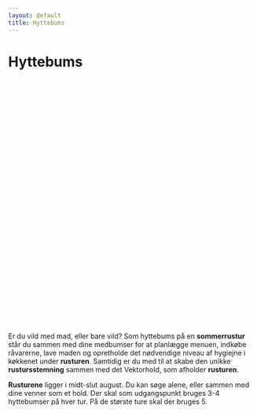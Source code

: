 ```yaml
---
layout: default
title: Hyttebums
---
```

<h1>Hyttebums</h1>

<div id="poster-image" style="height: 500px; background-image: url('/static/img/Fake_NomCat_KABS24.gif');">
</div>

<p>
    Er du vild med mad, eller bare vild? Som hyttebums på en <b>sommerrustur</b> står du sammen med dine medbumser for at planlægge menuen, indkøbe råvarerne, lave maden og opretholde det nødvendige niveau af hygiejne i køkkenet under <b>rusturen</b>. Samtidig er du med til at skabe den unikke <b>rustursstemning</b> sammen med det Vektorhold, som afholder <b>rusturen</b>.
</p>

<p>
    <b>Rusturene</b> ligger i midt-slut august. Du kan søge alene, eller sammen med dine venner som et hold. Der skal som udgangspunkt bruges 3-4 hyttebumser på hver tur. På de største ture skal der bruges 5.
</p>

<!--
<p>
    Er du vild med mad, eller bare vild? 
    Som hyttebums på en sommerrustur står du sammen med dine medhyttebumser for at planlægge menuen, indkøbe råvarerne, lave maden og opretholde det nødvendige niveau af hygiejne i køkkenet under rusturen. 
    Samtidig er du med til at skabe den unikke rustursstemning sammen med det vektorhold, som afholder rusturen.
</p>

<p>
    Rusturene ligger i slutningen august, mens weekendturene ligger i weekenden op til. Du kan søge alene eller sammen med dine venner, som et hold. Der skal som udgangspunkt bruges 3-4 hyttebumser på hver rustur.
</p>
-->